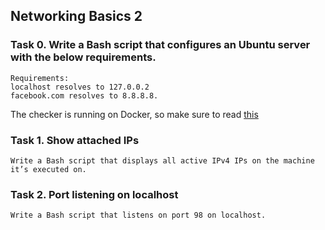 ## Networking Basics 2
### Task 0. Write a Bash script that configures an Ubuntu server with the below requirements.
```
Requirements:
localhost resolves to 127.0.0.2
facebook.com resolves to 8.8.8.8.
```
The checker is running on Docker, so make sure to read [this](https://intranet.alxswe.com/rltoken/XSXhQPoDu3QecXs3j9XgPQ)

### Task 1. Show attached IPs
```
Write a Bash script that displays all active IPv4 IPs on the machine it’s executed on.
```

### Task 2. Port listening on localhost
```
Write a Bash script that listens on port 98 on localhost.
```
